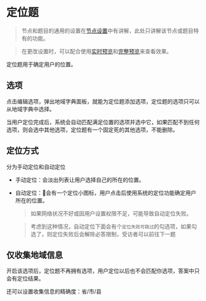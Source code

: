 # 定位题

> 节点和题目的通用的设置在[节点设置](../node-setting/concept.md)中有讲解，此处只讲解该节点或题目特有的功能。

> 在更改设置时，可以配合使用[实时预览](../preview/realtime.md)和[完整预览](../preview/full.md)来查看效果。

定位题用于确定用户的位置。

## 选项
点击编辑选项，弹出地域字典面板，就能为定位题添加选项，定位题的选项只可以从地域字典中选择。

当用户定位完成后，系统会自动匹配满足位置的选项并选中它，如果匹配不到任何选项，则会选中其他选项，定位题有一个固定死的其他选项，不能删除。

## 定位方式
分为手动定位和自动定位
+ 手动定位：会淡出列表让用户选择自己的所在的位置。
+ 自动定位：会有一个定位小图标，用户点击后使用系统的定位功能确定用户所在的位置。
    > 如果网络状况不好或因用户设置权限不足，可能导致自动定位失败。
    
    > 考虑到这种情况，自动定位下面会有个`定位失败可跳过`的勾选项，如果勾选了，则定位失败后会解除必答限制，受访者可以前往下一题


## 仅收集地域信息
开启该选项后，定位题不再拥有选项，用户定位以后也不会匹配你选项，答案中只会有定位结果。

还可以设置收集信息的精确度：省/市/县